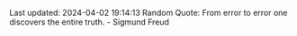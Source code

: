 Last updated: 2024-04-02 19:14:13
Random Quote: From error to error one discovers the entire truth. - Sigmund Freud